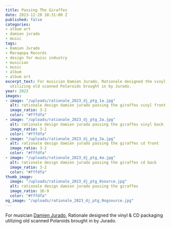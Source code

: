 ```yaml
---
title: Passing The Giraffes
date: 2023-12-20 18:31:00 Z
published: false
categories:
- album art
- damien jurado
- music
tags:
- Damien Jurado
- Maraqopa Records
- design for muisc industry
- musician
- music
- album
- album art
excerpt_text: For musician Damien Jurado, Rationale designed the vinyl & CD packaging
  utilizing old scanned Polaroids brought in by Jurado.
year: 2023
images:
- image: "/uploads/rationale_2023_dj_ptg_1a.jpg"
  alt: rationale design damien jurado passing the giraffes vinyl front
  image_ratio: 3-2
  color: "#fffdfa"
- image: "/uploads/rationale_2023_dj_ptg_2a.jpg"
  alt: rationale design damien jurado passing the giraffes vinyl back
  image_ratio: 3-2
  color: "#fffdfa"
- image: "/uploads/rationale_2023_dj_ptg_3a.jpg"
  alt: rationale design damien jurado passing the giraffes cd front
  image_ratio: 3-2
  color: "#fffdfa"
- image: "/uploads/rationale_2023_dj_ptg_4a.jpg"
  alt: rationale design damien jurado passing the giraffes cd back
  image_ratio: 3-2
  color: "#fffdfa"
thumb_image:
  image: "/uploads/rationale_2023_dj_ptg_0source.jpg"
  alt: rationale design damien jurado passing the giraffes
  image_ratio: 16-9
  color: "#fffdfa"
og_image: "/uploads/rationale_2023_dj_ptg_0ogsource.jpg"
---
```


For musician [Damien Jurado](https://damienjuradomusic.com), Rationale designed the vinyl & CD packaging utilizing old scanned Polaroids brought in by Jurado.